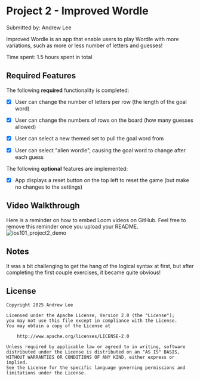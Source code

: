 # Project 2 - Improved Wordle

Submitted by: Andrew Lee

Improved Wordle is an app that enable users to play Wordle with more variations, such as more or less number of letters and guesses!

Time spent: 1.5 hours spent in total

## Required Features

The following **required** functionality is completed:

- [X] User can change the number of letters per row (the length of the goal word)
- [X] User can change the numbers of rows on the board (how many guesses allowed)
- [X] User can select a new themed set to pull the goal word from
- [X] User can select "alien wordle", causing the goal word to change after each guess


The following **optional** features are implemented:

- [X] App displays a reset button on the top left to reset the game (but make no changes to the settings)


## Video Walkthrough

Here is a reminder on how to embed Loom videos on GitHub. Feel free to remove this reminder once you upload your README. 
![ios101_project2_demo](https://github.com/user-attachments/assets/4f602e68-bc30-447a-bb52-fdc247102513)


## Notes

It was a bit challenging to get the hang of the logical syntax at first, but after completing the first couple exercises, it became quite obvious!

## License

    Copyright 2025 Andrew Lee

    Licensed under the Apache License, Version 2.0 (the "License");
    you may not use this file except in compliance with the License.
    You may obtain a copy of the License at

        http://www.apache.org/licenses/LICENSE-2.0

    Unless required by applicable law or agreed to in writing, software
    distributed under the License is distributed on an "AS IS" BASIS,
    WITHOUT WARRANTIES OR CONDITIONS OF ANY KIND, either express or implied.
    See the License for the specific language governing permissions and
    limitations under the License.
